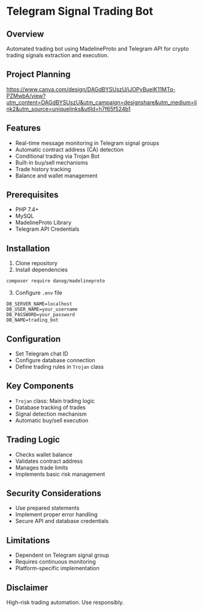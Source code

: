 # Telegram Signal Trading Bot

## Overview
Automated trading bot using MadelineProto and Telegram API for crypto trading signals extraction and execution.

## Project Planning
https://www.canva.com/design/DAGdBYSUszU/jJOPyBueIK11MTq-PZMwbA/view?utm_content=DAGdBYSUszU&utm_campaign=designshare&utm_medium=link2&utm_source=uniquelinks&utlId=h7f65f524b1

## Features
- Real-time message monitoring in Telegram signal groups
- Automatic contract address (CA) detection
- Conditional trading via Trojan Bot
- Built-in buy/sell mechanisms
- Trade history tracking
- Balance and wallet management

## Prerequisites
- PHP 7.4+
- MySQL
- MadelineProto Library
- Telegram API Credentials

## Installation
1. Clone repository
2. Install dependencies
```bash
composer require danog/madelineproto
```

3. Configure `.env` file
```
DB_SERVER_NAME=localhost
DB_USER_NAME=your_username
DB_PASSWORD=your_password
DB_NAME=trading_bot
```

## Configuration
- Set Telegram chat ID
- Configure database connection
- Define trading rules in `Trojan` class

## Key Components
- `Trojan` class: Main trading logic
- Database tracking of trades
- Signal detection mechanism
- Automatic buy/sell execution

## Trading Logic
- Checks wallet balance
- Validates contract address
- Manages trade limits
- Implements basic risk management

## Security Considerations
- Use prepared statements
- Implement proper error handling
- Secure API and database credentials

## Limitations
- Dependent on Telegram signal group
- Requires continuous monitoring
- Platform-specific implementation

## Disclaimer
High-risk trading automation. Use responsibly.

